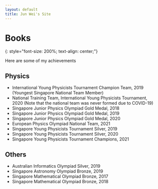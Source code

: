 ```yaml
---
layout: default
title: Jun Wei's Site
---
```


# Books
{: style="font-size: 200%; text-align: center;"}

Here are some of my achievements

## Physics

- International Young Physicists Tournament Champion Team, 2019 (Youngest Singapore National Team Member)
- National Training Team, International Young Physicists Tournament, 2020 
(Note that the national team was never formed due to COVID-19)
- Singapore Junior Physics Olympiad Gold Medal, 2018
- Singapore Junior Physics Olympiad Gold Medal, 2019
- Singapore Junior Physics Olympiad Gold Medal, 2020
- European Physics Olympiad National Team, 2021
- Singapore Young Physicists Tournament Silver, 2019
- Singapore Young Physicists Tournament Silver, 2020
- Singapore Young Physicists Tournament Champions, 2021


## Others

- Australian Informatics Olympiad Silver, 2019
- Singapore Astronomy Olympiad Bronze, 2019
- Singapore Mathematical Olympiad Bronze, 2017
- Singapore Mathematical Olympiad Bronze, 2018

